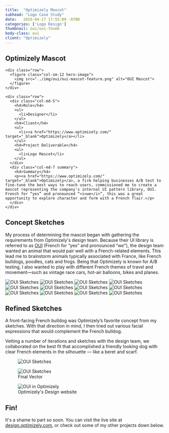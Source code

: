 ```yaml
---
title:  "Optimizely Mascot"
subhead: "Logo Case Study"
date:   2016-04-17 17:55:09 -0700
categories: ['Logo Design']
thumbnail: oui/oui-thumb
body-class: oui
client: "Optimizely"
---
```

<section class="container-fluid introduction">
  <div class="container">
    <div class="row">
      <div class="col-sm-12">
        <h1 class="title">Optimizely Mascot</h1>
      </div>
    </div>

    <div class="row">
      <figure class="col-sm-12 hero-image">
        <img src="../img/oui/oui-mascot-feature.png" alt="OUI Mascot">
      </figure>
    </div>

    <div class="row">
      <div class="col-md-5">
        <h4>Role</h4>
        <ul>
          <li>Designer</li>
        </ul>
        <h4>Client</h4>
        <ul>
          <li><a href="https://www.optimizely.com/" target="_blank">Optimizely</a></li>
        </ul>
        <h4>Project Deliverable</h4>
        <ul>
          <li>Logo Mascot</li>
        </ul>
      </div>
      <div class="col-md-7 summary">
        <h4>Summary</h4>
        <p><a href="https://www.optimizely.com/" target="_blank">Optimizely</a>, a firm helping businesses A/B test to fine-tune the best ways to reach users, commissioned me to create a mascot representing the company's internal UI pattern library, OUI. French for “yes” and pronounced “<i>we</i>”, this was a great opportunity to explore character and form with a French flair.</p>
      </div>
    </div>
  </div>
</section>

<section class="container sketches">
  <div class="row">
    <div class="col-sm-7 description center">
      <h2>Concept Sketches</h2>
      <p>My process of determining the mascot began with gathering the requirements from Optimizely's design team. Because their UI library is referred to as <a href="https://github.com/optimizely/oui" target="_blank">OUI</a> (French for “yes” and pronounced “<i>we</i>”), the design team wanted an animal that would pair well with a French-related elements. This lead me to brainstorm animals typically associated with France, like French bulldogs, poodles, cats and frogs. Being that Optimizely is known for A/B testing, I also wanted to play with different French themes of travel and movement—such as vintage race cars, hot-air balloons, bikes and planes.</p>
    </div>
  </div>

  <div class="row">
    <img class="col-xs-6 col-md-3" src="../img/oui/oui-sketch-01.png" alt="OUI Sketches">
    <img class="col-xs-6 col-md-3" src="../img/oui/oui-sketch-02.png" alt="OUI Sketches">
    <img class="col-xs-6 col-md-3" src="../img/oui/oui-sketch-03.png" alt="OUI Sketches">
    <img class="col-xs-6 col-md-3" src="../img/oui/oui-sketch-04.png" alt="OUI Sketches">
    <img class="col-xs-6 col-md-3" src="../img/oui/oui-sketch-05.png" alt="OUI Sketches">
    <img class="col-xs-6 col-md-3" src="../img/oui/oui-sketch-06.png" alt="OUI Sketches">
    <img class="col-xs-6 col-md-3" src="../img/oui/oui-sketch-07.png" alt="OUI Sketches">
    <img class="col-xs-6 col-md-3" src="../img/oui/oui-sketch-08.png" alt="OUI Sketches">
    <img class="col-xs-6 col-md-3" src="../img/oui/oui-sketch-09.png" alt="OUI Sketches">
    <img class="col-xs-6 col-md-3" src="../img/oui/oui-sketch-10.png" alt="OUI Sketches">
    <img class="col-xs-6 col-md-3" src="../img/oui/oui-sketch-11.png" alt="OUI Sketches">
    <img class="col-xs-6 col-md-3" src="../img/oui/oui-sketch-12.png" alt="OUI Sketches">
  </div>
</section>

<section class="container refined">
  <div class="row">
    <div class="col-sm-7 description center">
      <h2>Refined Sketches</h2>
      <p>A front-facing French bulldog was Optimizely’s favorite concept from my sketches. With that direction in mind, I then tried out various facial expressions that would complement the French bulldog.</p>
      <p>Vetting a number of iterations and sketches with the design team, we collaborated on the best fit that accomplished a friendly looking dog with clear French elements in the silhouette — like a beret and scarf.</p>
    </div>
  </div>
  <div class="row">
    <figure class="col-xs-12 mt-med">
      <img src="../img/oui/oui-refined-dogs.jpg" alt="OUI Sketches">
    </figure>
  </div>
</section>
<section class="container-fluid final">
  <div class="container">
    <figure class="final-logo">
      <img src="../img/oui/oui-final.png" alt="OUI Sketches">
      <figcaption>Final Vector</figcaption>
    </figure>
    <div class="row">
      <figure class="col-xs-12">
        <img src="../img/oui/oui-monitor.png" alt="OUI in Optimizely">
        <figcaption>Optimizely's Design website</figcaption>
      </figure>
    </div>
  </div>
</section>
<section class="container-fluid post-closing">
  <div class="container">
    <h2>Fin!</h2>
    <p>It's a shame to part so soon. You can visit the live site at <a href="http://design.optimizely.com/" target="_blank">design.optimizely.com</a>, or check out some of my other projects down below.</p>
  </div>
</section>
